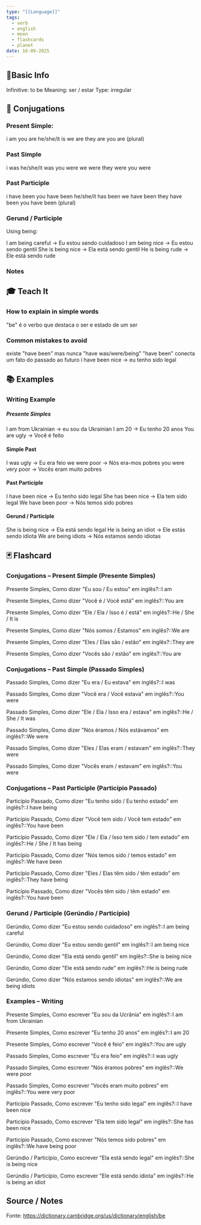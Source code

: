 ```yaml
---
type: "[[Language]]"
tags:
  - verb
  - english
  - moon
  - flashcards
  - planet
date: 16-09-2025
---
```

## 📌Basic Info

Infinitive: to be
Meaning: ser / estar
Type: irregular
## 📝 Conjugations
### Present Simple: 
i am
you are
he/she/it is
we are
they are
you are (plural)
### Past Simple 
i was
he/she/it was
you were
we were
they were
you were
### Past Participle 
i have been
you have been
he/she/it has been
we have been
they have been
you have been (plural)
### Gerund / Participle 

Using being:

I am being careful -> Eu estou sendo cuidadoso
I am being nice -> Eu estou sendo gentil
She is being nice -> Ela está sendo gentil
He is being rude -> Ele está sendo rude
### Notes

## 🎓 Teach It
### How to explain in simple words
"be" é o verbo que destaca o ser e estado de um ser
### Common mistakes to avoid
existe "have been" mas nunca "have was/were/being"
"have been" conecta um fato do passado ao futuro
i have been nice -> eu tenho sido legal

## 📚 Examples
### Writing Example
##### Presente Simples
I am from Ukrainian -> eu sou da Ukrainian
I am 20 -> Eu tenho 20 anos
You are ugly -> Você é feito
#### Simple Past
I was ugly -> Eu era feio
we were poor -> Nós era-mos pobres
you were very poor -> Vocês eram muito pobres
#### Past Participle
I have been nice -> Eu tenho sido legal
She has been nice -> Ela tem sido legal
We have been poor -> Nós temos sido pobres
#### Gerund / Participle
She is being nice -> Ela está sendo legal
He is being an idiot -> Ele estás sendo idiota
We are being idiots -> Nós estamos sendo idiotas
## 🃏 Flashcard

### Conjugations – Present Simple (Presente Simples)
Presente Simples, Como dizer "Eu sou / Eu estou" em inglês?::I am
<!--SR:!2025-10-10,16,290-->
Presente Simples, Como dizer "Você é / Você está" em inglês?::You are
<!--SR:!2025-10-01,7,250-->
Presente Simples, Como dizer "Ele / Ela / Isso é / está" em inglês?::He / She / It is
<!--SR:!2025-09-26,2,230-->
Presente Simples, Como dizer "Nós somos / Estamos" em inglês?::We are
<!--SR:!2025-10-05,11,270-->
Presente Simples, Como dizer "Eles / Elas são / estão" em inglês?::They are
<!--SR:!2025-09-26,2,250-->
Presente Simples, Como dizer "Vocês são / estão" em inglês?::You are
<!--SR:!2025-10-06,12,270-->
### Conjugations – Past Simple (Passado Simples)

Passado Simples, Como dizer "Eu era / Eu estava" em inglês?::I was
<!--SR:!2025-09-26,2,230-->
Passado Simples, Como dizer "Você era / Você estava" em inglês?::You were
<!--SR:!2025-09-26,2,230-->
Passado Simples, Como dizer "Ele / Ela / Isso era / estava" em inglês?::He / She / It was
<!--SR:!2025-09-25,1,190-->
Passado Simples, Como dizer "Nós éramos / Nós estávamos" em inglês?::We were
<!--SR:!2025-09-26,2,230-->
Passado Simples, Como dizer "Eles / Elas eram / estavam" em inglês?::They were
<!--SR:!2025-10-06,12,270-->
Passado Simples, Como dizer "Vocês eram / estavam" em inglês?::You were
<!--SR:!2025-09-26,2,230-->
### Conjugations – Past Participle (Particípio Passado)
Particípio Passado, Como dizer "Eu tenho sido / Eu tenho estado" em inglês?::I have being
<!--SR:!2025-09-29,5,230-->
Particípio Passado, Como dizer "Você tem sido / Você tem estado" em inglês?::You have been
<!--SR:!2025-09-25,1,210-->
Particípio Passado, Como dizer "Ele / Ela / Isso tem sido / tem estado" em inglês?::He / She / It has being
<!--SR:!2025-09-29,5,230-->
Particípio Passado, Como dizer "Nós temos sido / temos estado" em inglês?::We have been
<!--SR:!2025-09-26,2,230-->
Particípio Passado, Como dizer "Eles / Elas têm sido / têm estado" em inglês?::They have being
<!--SR:!2025-09-25,1,210-->
Particípio Passado, Como dizer "Vocês têm sido / têm estado" em inglês?::You have been
<!--SR:!2025-09-26,2,230-->
### Gerund / Participle (Gerúndio / Particípio)
Gerúndio, Como dizer "Eu estou sendo cuidadoso" em inglês?::I am being careful
<!--SR:!2025-09-26,2,210-->
Gerúndio, Como dizer "Eu estou sendo gentil" em inglês?::I am being nice
<!--SR:!2025-09-29,5,230-->
Gerúndio, Como dizer "Ela está sendo gentil" em inglês?::She is being nice
<!--SR:!2025-09-26,2,210-->
Gerúndio, Como dizer "Ele está sendo rude" em inglês?::He is being rude
<!--SR:!2025-10-02,8,250-->
Gerúndio, Como dizer "Nós estamos sendo idiotas" em inglês?::We are being idiots
<!--SR:!2025-10-01,7,250-->
### Examples – Writing
Presente Simples, Como escrever "Eu sou da Ucrânia" em inglês?::I am from Ukrainian
<!--SR:!2025-10-05,11,270-->
Presente Simples, Como escrever "Eu tenho 20 anos" em inglês?::I am 20
<!--SR:!2025-10-05,11,270-->
Presente Simples, Como escrever "Você é feio" em inglês?::You are ugly
<!--SR:!2025-10-05,11,270-->
Passado Simples, Como escrever "Eu era feio" em inglês?::I was ugly
<!--SR:!2025-10-06,12,270-->
Passado Simples, Como escrever "Nós éramos pobres" em inglês?::We were poor
<!--SR:!2025-09-26,2,250-->
Passado Simples, Como escrever "Vocês eram muito pobres" em inglês?::You were very poor
<!--SR:!2025-09-26,2,230-->
Particípio Passado, Como escrever "Eu tenho sido legal" em inglês?::I have been nice
<!--SR:!2025-10-01,7,250-->
Particípio Passado, Como escrever "Ela tem sido legal" em inglês?::She has been nice
<!--SR:!2025-10-01,7,250-->
Particípio Passado, Como escrever "Nós temos sido pobres" em inglês?::We have being poor
<!--SR:!2025-09-26,2,210-->
Gerúndio / Particípio, Como escrever "Ela está sendo legal" em inglês?::She is being nice
<!--SR:!2025-10-03,9,250-->
Gerúndio / Particípio, Como escrever "Ele está sendo idiota" em inglês?::He is being an idiot
<!--SR:!2025-09-25,1,190-->
## Source / Notes
Fonte: https://dictionary.cambridge.org/us/dictionary/english/be